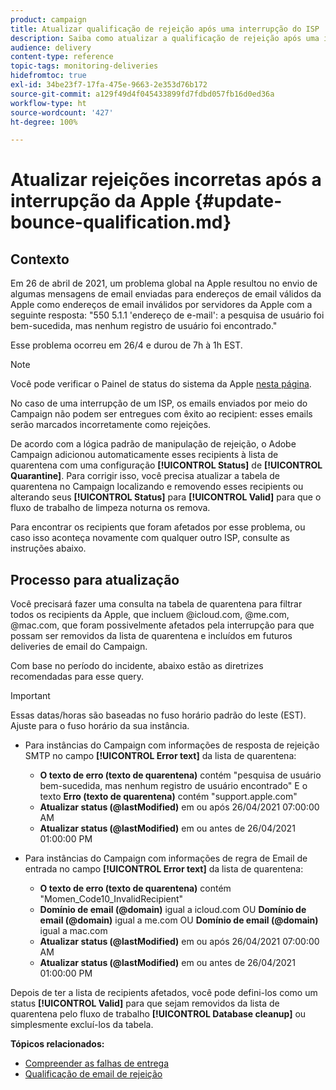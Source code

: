 ```yaml
---
product: campaign
title: Atualizar qualificação de rejeição após uma interrupção do ISP
description: Saiba como atualizar a qualificação de rejeição após uma interrupção do ISP.
audience: delivery
content-type: reference
topic-tags: monitoring-deliveries
hidefromtoc: true
exl-id: 34be23f7-17fa-475e-9663-2e353d76b172
source-git-commit: a129f49d4f045433899fd7fdbd057fb16d0ed36a
workflow-type: ht
source-wordcount: '427'
ht-degree: 100%

---
```


# Atualizar rejeições incorretas após a interrupção da Apple {#update-bounce-qualification.md}

## Contexto

Em 26 de abril de 2021, um problema global na Apple resultou no envio de algumas mensagens de email enviadas para endereços de email válidos da Apple como endereços de email inválidos por servidores da Apple com a seguinte resposta: &quot;550 5.1.1 &#39;endereço de e-mail&#39;: a pesquisa de usuário foi bem-sucedida, mas nenhum registro de usuário foi encontrado.&quot;

Esse problema ocorreu em 26/4 e durou de 7h à 1h EST.

>[!NOTE]
>
>Você pode verificar o Painel de status do sistema da Apple [nesta página](https://www.apple.com/br/support/systemstatus/).

No caso de uma interrupção de um ISP, os emails enviados por meio do Campaign não podem ser entregues com êxito ao recipient: esses emails serão marcados incorretamente como rejeições.

De acordo com a lógica padrão de manipulação de rejeição, o Adobe Campaign adicionou automaticamente esses recipients à lista de quarentena com uma configuração **[!UICONTROL Status]** de **[!UICONTROL Quarantine]**. Para corrigir isso, você precisa atualizar a tabela de quarentena no Campaign localizando e removendo esses recipients ou alterando seus **[!UICONTROL Status]** para **[!UICONTROL Valid]** para que o fluxo de trabalho de limpeza noturna os remova.

Para encontrar os recipients que foram afetados por esse problema, ou caso isso aconteça novamente com qualquer outro ISP, consulte as instruções abaixo.

## Processo para atualização

Você precisará fazer uma consulta na tabela de quarentena para filtrar todos os recipients da Apple, que incluem @icloud.com, @me.com, @mac.com, que foram possivelmente afetados pela interrupção para que possam ser removidos da lista de quarentena e incluídos em futuros deliveries de email do Campaign.

Com base no período do incidente, abaixo estão as diretrizes recomendadas para esse query.

>[!IMPORTANT]
>
>Essas datas/horas são baseadas no fuso horário padrão do leste (EST). Ajuste para o fuso horário da sua instância.

* Para instâncias do Campaign com informações de resposta de rejeição SMTP no campo **[!UICONTROL Error text]** da lista de quarentena:

   * **O texto de erro (texto de quarentena)** contém &quot;pesquisa de usuário bem-sucedida, mas nenhum registro de usuário encontrado&quot; E o texto **Erro (texto de quarentena)** contém &quot;support.apple.com&quot;
   * **Atualizar status (@lastModified)** em ou após 26/04/2021 07:00:00 AM
   * **Atualizar status (@lastModified)** em ou antes de 26/04/2021 01:00:00 PM

* Para instâncias do Campaign com informações de regra de Email de entrada no campo **[!UICONTROL Error text]** da lista de quarentena:

   * **O texto de erro (texto de quarentena)** contém &quot;Momen_Code10_InvalidRecipient&quot;
   * **Domínio de email (@domain)** igual a icloud.com OU **Domínio de email (@domain)** igual a me.com OU **Domínio de email (@domain)** igual a mac.com
   * **Atualizar status (@lastModified)** em ou após 26/04/2021 07:00:00 AM
   * **Atualizar status (@lastModified)** em ou antes de 26/04/2021 01:00:00 PM

Depois de ter a lista de recipients afetados, você pode defini-los como um status **[!UICONTROL Valid]** para que sejam removidos da lista de quarentena pelo fluxo de trabalho **[!UICONTROL Database cleanup]** ou simplesmente excluí-los da tabela.

**Tópicos relacionados:**
* [Compreender as falhas de entrega](understanding-delivery-failures.md)
* [Qualificação de email de rejeição](understanding-delivery-failures.md#bounce-mail-qualification)
